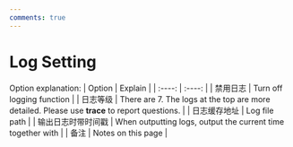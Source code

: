 ```yaml
---
comments: true
---
```

# Log Setting

Option explanation:
| Option | Explain |
| :----: | :----: |
| 禁用日志 | Turn off logging function |
| 日志等级 | There are 7. The logs at the top are more detailed. Please use **trace** to report questions. |
| 日志缓存地址 | Log file path |
| 输出日志时带时间戳 | When outputting logs, output the current time together with |
| 备注 | Notes on this page |
